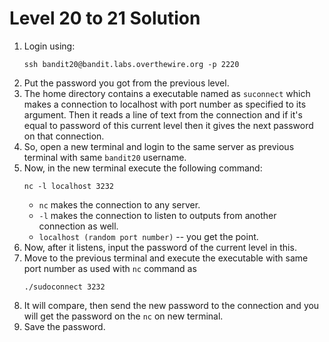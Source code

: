 # Level 20 to 21 Solution

1. Login using:
    ```
    ssh bandit20@bandit.labs.overthewire.org -p 2220
    ```
2. Put the password you got from the previous level.
3. The home directory contains a executable named as `suconnect` which makes a connection to localhost with port number as specified to its argument. Then it reads a line of text from the connection and if it's equal to password of this current level then it gives the next password on that connection.
4. So, open a new terminal and login to the same server as previous terminal with same `bandit20` username.
5. Now, in the new terminal execute the following command:
    ```
    nc -l localhost 3232
    ```
    * `nc` makes the connection to any server.
    * `-l` makes the connection to listen to outputs from another connection as well.
    * `localhost (random port number)` -- you get the point.
6. Now, after it listens, input the password of the current level in this.
7. Move to the previous terminal and execute the executable with same port number as used with `nc` command as
    ```
    ./sudoconnect 3232
    ```
8. It will compare, then send the new password to the connection and you will get the password on the `nc` on new terminal.
9. Save the password.